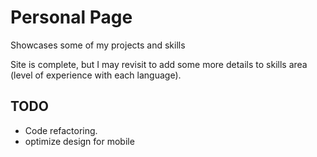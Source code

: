 # Personal Page

Showcases some of my projects and skills

Site is complete, but I may revisit to add some more details to skills area (level of experience with each language).

## TODO

- Code refactoring.
- optimize design for mobile

